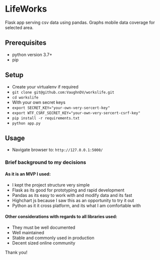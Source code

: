 # LifeWorks 

Flask app serving csv data using pandas.
Graphs mobile data coverage for selected area.


## Prerequisites

- python version 3.7+
- pip


## Setup

- Create your virtualenv if required
- `git clone git@github.com:VaughnDV/workslife.git`
- `cd workslife`
- With your own secret keys
- `export SECRET_KEY="your-own-very-sercert-key"`
- `export WTF_CSRF_SECRET_KEY="your-own-very-sercert-csrf-key"`
- `pip install -r requirements.txt`
- `python app.py`


## Usage

- Navigate browser to: `http://127.0.0.1:5000/` 


### Brief background to my decisions

#### As it is an MVP I used:

- I kept the project structure very simple
- Flask as its good for prototyping and rapid development
- Pandas as its easy to work with and modify data and its fast
- Highchart js because I saw this as an opportunity to try it out
- Python as it it cross platform, and its what I am comfortable with

#### Other considerations with regards to all libraries used:

- They must be well documented
- Well maintained
- Stable and commonly used in production
- Decent sized online community 

Thank you!
